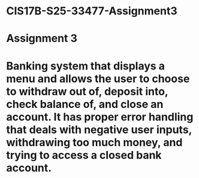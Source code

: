 # CIS17B-S25-33477-Assignment3
# Assignment 3
# Banking system that displays a menu and allows the user to choose to withdraw out of, deposit into, check balance of, and close an account. It has proper error handling that deals with negative user inputs, withdrawing too much money, and trying to access a closed bank account.